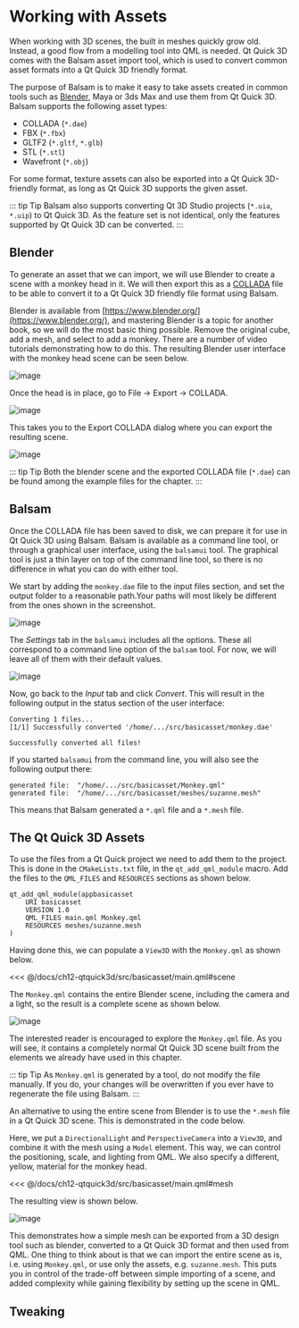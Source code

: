 # Working with Assets

When working with 3D scenes, the built in meshes quickly grow old. Instead, a good flow from a modelling tool into QML is needed. Qt Quick 3D comes with the Balsam asset import tool, which is used to convert common asset formats into a Qt Quick 3D friendly format.

The purpose of Balsam is to make it easy to take assets created in common tools such as [Blender](https://www.blender.org/), Maya or 3ds Max and use them from Qt Quick 3D. Balsam supports the following asset types:

- COLLADA (``*.dae``)
- FBX (``*.fbx``)
- GLTF2 (``*.gltf``, ``*.glb``)
- STL (``*.stl``)
- Wavefront (``*.obj``)

For some format, texture assets can also be exported into a Qt Quick 3D-friendly format, as long as Qt Quick 3D supports the given asset.

::: tip Tip
Balsam also supports converting Qt 3D Studio projects (``*.uia``, ``*.uip``) to Qt Quick 3D. As the feature set is not identical, only the features supported by Qt Quick 3D can be converted.
:::

## Blender

To generate an asset that we can import, we will use Blender to create a scene with a monkey head in it. We will then export this as a [COLLADA](https://en.wikipedia.org/wiki/COLLADA) file to be able to convert it to a Qt Quick 3D friendly file format using Balsam.

Blender is available from [https://www.blender.org/](https://www.blender.org/), and mastering Blender is a topic for another book, so we will do the most basic thing possible. Remove the original cube, add a mesh, and select to add a monkey. There are a number of video tutorials demonstrating how to do this. The resulting Blender user interface with the monkey head scene can be seen below.

![image](./assets/blender-monkey.png)

Once the head is in place, go to File -> Export -> COLLADA.

![image](./assets/blender-export-menu.png)

This takes you to the Export COLLADA dialog where you can export the resulting scene.

![image](./assets/blender-export-collada.png)

::: tip Tip
Both the blender scene and the exported COLLADA file (``*.dae``) can be found among the example files for the chapter.
:::

## Balsam

Once the COLLADA file has been saved to disk, we can prepare it for use in Qt Quick 3D using Balsam. Balsam is available as a command line tool, or through a graphical user interface, using the ``balsamui`` tool. The graphical tool is just a thin layer on top of the command line tool, so there is no difference in what you can do with either tool.

We start by adding the ``monkey.dae`` file to the input files section, and set the output folder to a reasonable path.Your paths will most likely be different from the ones shown in the screenshot.

![image](./assets/balsamui-1.png)

The _Settings_ tab in the ``balsamui`` includes all the options. These all correspond to a command line option of the ``balsam`` tool. For now, we will leave all of them with their default values.

![image](./assets/balsamui-2.png)

Now, go back to the _Input_ tab and click _Convert_. This will result in the following output in the status section of the user interface:
    
```
Converting 1 files...
[1/1] Successfully converted '/home/.../src/basicasset/monkey.dae'

Successfully converted all files!
```

If you started ``balsamui`` from the command line, you will also see the following output there:

```
generated file:  "/home/.../src/basicasset/Monkey.qml"
generated file:  "/home/.../src/basicasset/meshes/suzanne.mesh"
```

This means that Balsam generated a ``*.qml`` file and a ``*.mesh`` file.

## The Qt Quick 3D Assets

To use the files from a Qt Quick project we need to add them to the project. This is done in the ``CMakeLists.txt`` file, in the ``qt_add_qml_module`` macro. Add the files to the ``QML_FILES`` and ``RESOURCES`` sections as shown below.

```
qt_add_qml_module(appbasicasset
    URI basicasset
    VERSION 1.0
    QML_FILES main.qml Monkey.qml 
    RESOURCES meshes/suzanne.mesh
)
```

Having done this, we can populate a ``View3D`` with the ``Monkey.qml`` as shown below. 

<<< @/docs/ch12-qtquick3d/src/basicasset/main.qml#scene

The ``Monkey.qml`` contains the entire Blender scene, including the camera and a light, so the result is a complete scene as shown below.

![image](./assets/asset-first-input.png)

The interested reader is encouraged to explore the ``Monkey.qml`` file. As you will see, it contains a completely normal Qt Quick 3D scene built from the elements we already have used in this chapter.

::: tip Tip
As ``Monkey.qml`` is generated by a tool, do not modify the file manually. If you do, your changes will be overwritten if you ever have to regenerate the file using Balsam.
:::

An alternative to using the entire scene from Blender is to use the ``*.mesh`` file in a Qt Quick 3D scene. This is demonstrated in the code below.

Here, we put a ``DirectionalLight`` and ``PerspectiveCamera`` into a ``View3D``, and combine it with the mesh using a ``Model`` element. This way, we can control the positioning, scale, and lighting from QML. We also specify a different, yellow, material for the monkey head.

<<< @/docs/ch12-qtquick3d/src/basicasset/main.qml#mesh

The resulting view is shown below.

![image](./assets/asset-second-input.png)

This demonstrates how a simple mesh can be exported from a 3D design tool such as blender, converted to a Qt Quick 3D format and then used from QML. One thing to think about is that we can import the entire scene as is, i.e. using ``Monkey.qml``, or use only the assets, e.g. ``suzanne.mesh``. This puts you in control of the trade-off between simple importing of a scene, and added complexity while gaining flexibility by setting up the scene in QML.

## Tweaking

